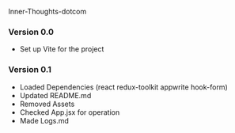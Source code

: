 Inner-Thoughts-dotcom

### Version 0.0
- Set up Vite for the project

### Version 0.1
- Loaded Dependencies (react redux-toolkit appwrite hook-form)
- Updated README.md
- Removed Assets
- Checked App.jsx for operation
- Made Logs.md